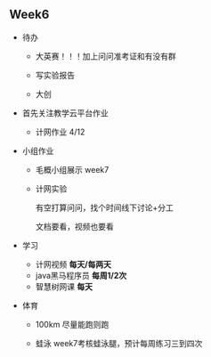## Week6

- 待办

  - 大英赛！！！加上问问准考证和有没有群
  - 写实验报告
  
  - 大创
  
- 首先关注教学云平台作业

  - 计网作业 4/12
  
- 小组作业

  - 毛概小组展示 week7

  - 计网实验

    有空打算问问，找个时间线下讨论+分工

    文档要看，视频也要看

- 学习

  - 计网视频   **每天/每两天**
  - java黑马程序员  **每周1/2次**
  - 智慧树网课  **每天**

- 体育

  - 100km 尽量能跑则跑

  - 蛙泳 week7考核蛙泳腿，预计每周练习三到四次


​    

​    
